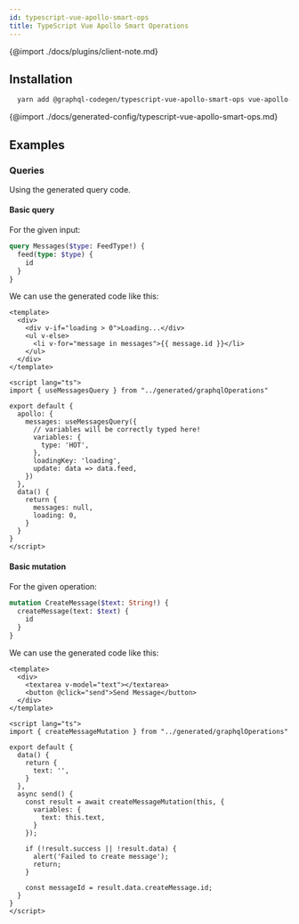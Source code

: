 ```yaml
---
id: typescript-vue-apollo-smart-ops
title: TypeScript Vue Apollo Smart Operations
---
```


{@import ./docs/plugins/client-note.md}

## Installation

```bash
  yarn add @graphql-codegen/typescript-vue-apollo-smart-ops vue-apollo-smart-ops
```

{@import ./docs/generated-config/typescript-vue-apollo-smart-ops.md}

## Examples

### Queries

Using the generated query code.

#### Basic query

For the given input:

```graphql
query Messages($type: FeedType!) {
  feed(type: $type) {
    id
  }
}
```

We can use the generated code like this:

```vue
<template>
  <div>
    <div v-if="loading > 0">Loading...</div>
    <ul v-else>
      <li v-for="message in messages">{{ message.id }}</li>
    </ul>
  </div>
</template>

<script lang="ts">
import { useMessagesQuery } from "../generated/graphqlOperations"

export default {
  apollo: {
    messages: useMessagesQuery({
      // variables will be correctly typed here!
      variables: {
        type: 'HOT',
      },
      loadingKey: 'loading',
      update: data => data.feed,
    })
  },
  data() {
    return {
      messages: null,
      loading: 0,
    }
  }
}
</script>
```

#### Basic mutation

For the given operation:

```graphql
mutation CreateMessage($text: String!) {
  createMessage(text: $text) {
    id
  }
}
```

We can use the generated code like this:

```vue
<template>
  <div>
    <textarea v-model="text"></textarea>
    <button @click="send">Send Message</button>
  </div>
</template>

<script lang="ts">
import { createMessageMutation } from "../generated/graphqlOperations"

export default {
  data() {
    return {
      text: '',
    }
  },
  async send() {
    const result = await createMessageMutation(this, {
      variables: {
        text: this.text,
      }
    });
    
    if (!result.success || !result.data) {
      alert('Failed to create message');
      return;
    }
    
    const messageId = result.data.createMessage.id;
  }
}
</script>
```
